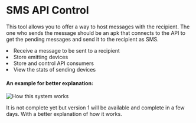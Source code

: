 
<h1> SMS API Control </h1>

<p>

This tool allows you to offer a way to host messages with the recipient. The one who sends the message should be an apk that connects to the API to get the pending messages and send it to the recipient as SMS.

</p>

<p>

   <li> Receive a message to be sent to a recipient </li>
   <li> Store emitting devices </li>
   <li> Store and control API consumers </li>
   <li> View the stats of sending devices </li>

</p>

<p>

   <h4> An example for better explanation: </h4>

   ![How this system works](https://i.imgur.com/HUowCCs.png)

</p>

<p>

It is not complete yet but version 1 will be available and complete in a few days. With a better explanation of how it works.

</p>
